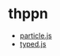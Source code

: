 # thppn
* [particle.js](https://github.com/VincentGarreau/particles.js/)
* [typed.js](https://github.com/mattboldt/typed.js/)
